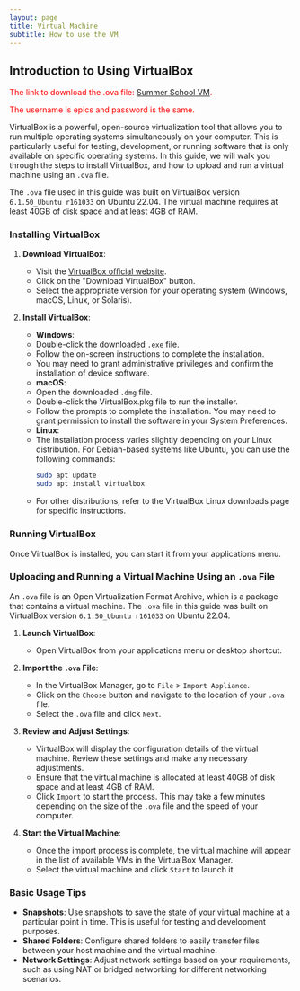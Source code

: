 ```yaml
---
layout: page
title: Virtual Machine
subtitle: How to use the VM
---
```


## Introduction to Using VirtualBox

<span style="color:red">The link to download the .ova file: [Summer School VM](https://nubes.helmholtz-berlin.de/s/HGo9d38dwsqzHYK).</span>

<span style = "color:red">The username is epics and password is the same.</span>

VirtualBox is a powerful, open-source virtualization tool that allows you to run multiple operating systems simultaneously on your computer. This is particularly useful for testing, development, or running software that is only available on specific operating systems. In this guide, we will walk you through the steps to install VirtualBox, and how to upload and run a virtual machine using an `.ova` file.

The `.ova` file used in this guide was built on VirtualBox version `6.1.50_Ubuntu r161033` on Ubuntu 22.04. The virtual machine requires at least 40GB of disk space and at least 4GB of RAM.

### Installing VirtualBox

1. **Download VirtualBox**:
    - Visit the [VirtualBox official website](https://www.virtualbox.org/).
    - Click on the "Download VirtualBox" button.
    - Select the appropriate version for your operating system (Windows, macOS, Linux, or Solaris).

2. **Install VirtualBox**:
    - **Windows**:
    - Double-click the downloaded `.exe` file.
    - Follow the on-screen instructions to complete the installation.
    - You may need to grant administrative privileges and confirm the installation of device software.
    - **macOS**:
    - Open the downloaded `.dmg` file.
    - Double-click the VirtualBox.pkg file to run the installer.
    - Follow the prompts to complete the installation. You may need to grant permission to install the software in your System Preferences.
    - **Linux**:
    - The installation process varies slightly depending on your Linux distribution. For Debian-based systems like Ubuntu, you can use the following commands:
        ```bash
        sudo apt update
        sudo apt install virtualbox
        ```
    - For other distributions, refer to the VirtualBox Linux downloads page for specific instructions.

### Running VirtualBox

Once VirtualBox is installed, you can start it from your applications menu.

### Uploading and Running a Virtual Machine Using an `.ova` File

An `.ova` file is an Open Virtualization Format Archive, which is a package that contains a virtual machine. The `.ova` file in this guide was built on VirtualBox version `6.1.50_Ubuntu r161033` on Ubuntu 22.04.

1. **Launch VirtualBox**:
    - Open VirtualBox from your applications menu or desktop shortcut.

2. **Import the `.ova` File**:
    - In the VirtualBox Manager, go to `File` > `Import Appliance`.
    - Click on the `Choose` button and navigate to the location of your `.ova` file.
    - Select the `.ova` file and click `Next`.

3. **Review and Adjust Settings**:
    - VirtualBox will display the configuration details of the virtual machine. Review these settings and make any necessary adjustments.
    - Ensure that the virtual machine is allocated at least 40GB of disk space and at least 4GB of RAM.
    - Click `Import` to start the process. This may take a few minutes depending on the size of the `.ova` file and the speed of your computer.

4. **Start the Virtual Machine**:
    - Once the import process is complete, the virtual machine will appear in the list of available VMs in the VirtualBox Manager.
    - Select the virtual machine and click `Start` to launch it.

### Basic Usage Tips

- **Snapshots**: Use snapshots to save the state of your virtual machine at a particular point in time. This is useful for testing and development purposes.
- **Shared Folders**: Configure shared folders to easily transfer files between your host machine and the virtual machine.
- **Network Settings**: Adjust network settings based on your requirements, such as using NAT or bridged networking for different networking scenarios.
    
